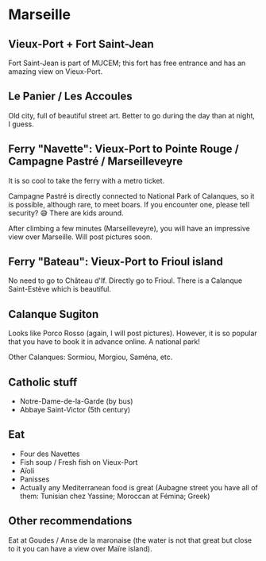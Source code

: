 # Marseille

## Vieux-Port + Fort Saint-Jean

Fort Saint-Jean is part of MUCEM; this fort has free entrance and has an amazing view on Vieux-Port.

## Le Panier / Les Accoules

Old city, full of beautiful street art. Better to go during the day than at night, I guess.

## Ferry "Navette": Vieux-Port to Pointe Rouge / Campagne Pastré / Marseilleveyre

It is so cool to take the ferry with a metro ticket.

Campagne Pastré is directly connected to National Park of Calanques, so it is possible, although rare, to meet boars. If you encounter one, please tell security? 😅 There are kids around.

After climbing a few minutes (Marseilleveyre), you will have an impressive view over Marseille. Will post pictures soon.

## Ferry "Bateau": Vieux-Port to Frioul island

No need to go to Château d'If. Directly go to Frioul. There is a Calanque Saint-Estève which is beautiful.

## Calanque Sugiton

Looks like Porco Rosso (again, I will post pictures). However, it is so popular that you have to book it in advance online. A national park!

Other Calanques: Sormiou, Morgiou, Saména, etc.

## Catholic stuff

- Notre-Dame-de-la-Garde (by bus)
- Abbaye Saint-Victor (5th century)

## Eat

- Four des Navettes
- Fish soup / Fresh fish on Vieux-Port
- Aïoli
- Panisses
- Actually any Mediterranean food is great (Aubagne street you have all of them: Tunisian chez Yassine; Moroccan at Fémina; Greek)

## Other recommendations

Eat at Goudes / Anse de la maronaise (the water is not that great but close to it you can have a view over Maïre island).

